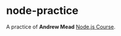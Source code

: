 # node-practice
A practice of **Andrew Mead** [Node.js Course](https://www.udemy.com/course/the-complete-nodejs-developer-course-2/).
